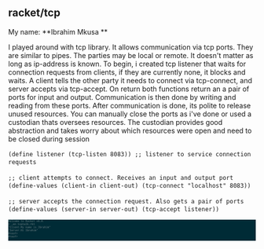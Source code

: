 ## racket/tcp
My name: **Ibrahim Mkusa **


I played around with tcp library. It allows communication via tcp ports. They
are similar to pipes. The parties may be local or remote. It doesn't matter as
long as ip-address is known. To begin, i created tcp listener  that waits for
connection requests from clients, if they are currently none, it blocks and
waits. A client tells the other party it needs to connect via tcp-connect, and
server accepts via tcp-accept. On return both functions return an a pair of
ports for input and output. Communication is then done by writing and reading
from these ports. After communication is done, its polite to release unused
resources. You can manually close the ports as i've done or used a custodian
thats oversees resources. The custodian provides good abstraction and takes
worry about which resources were open and need to be closed during session


```
(define listener (tcp-listen 8083)) ;; listener to service connection requests

;; client attempts to connect. Receives an input and output port
(define-values (client-in client-out) (tcp-connect "localhost" 8083))

;; server accepts the connection request. Also gets a pair of ports
(define-values (server-in server-out) (tcp-accept listener))
```

![ fp3run.png](/fp3run.png?raw=true " TCP Talk")
